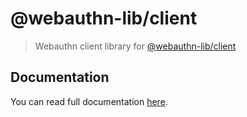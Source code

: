 # @webauthn-lib/client

> Webauthn client library for [@webauthn-lib/client](https://www.npmjs.com/package/@webauthn-lib/client)

## Documentation

You can read full documentation [here](https://adenov.id/webauthn-lib/).
```
